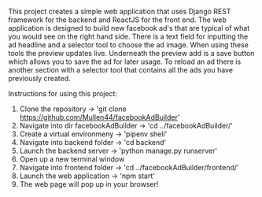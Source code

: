 This project creates a simple web application that uses Django REST framework for the backend and ReactJS for the front end.  The web application is designed to build new facebook ad's that are typical of what you would see on the right hand side.  There is a text field for inputting the ad headline and a selector tool to choose the ad image.  When using these tools the preview updates live.  Underneath the preview add is a save button which allows you to save the ad for later usage.  To reload an ad there is another section with a selector tool that contains all the ads you have previously created.

Instructions for using this project:

1. Clone the repository -> 'git clone https://github.com/Mullen44/facebookAdBuilder'
2. Navigate into dir facebookAdBuilder -> 'cd ../facebookAdBuilder/'
3. Create a virtual environmeny -> 'pipenv shell'
4. Navigate into backend folder -> 'cd backend'
5. Launch the backend server -> 'python manage.py runserver'
6. Open up a new terminal window
7. Navigate into frontend folder -> 'cd ../facebookAdBuilder/frontend/'
8. Launch the web application -> 'npm start'
9. The web page will pop up in your browser!

